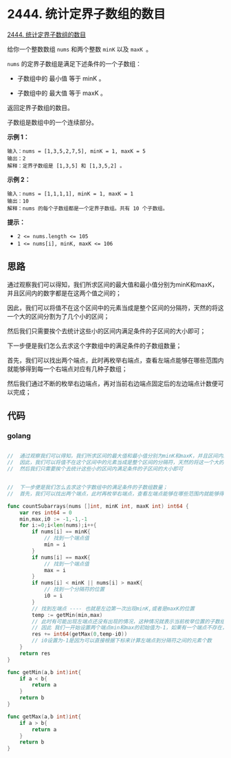# 2444. 统计定界子数组的数目
[2444. 统计定界子数组的数目](https://leetcode.cn/problems/count-subarrays-with-fixed-bounds/)



给你一个整数数组 `nums` 和两个整数 `minK` 以及 `maxK `。

`nums` 的定界子数组是满足下述条件的一个子数组：

+ 子数组中的 最小值 等于 minK 。

+ 子数组中的 最大值 等于 maxK 。

返回定界子数组的数目。

子数组是数组中的一个连续部分。

**示例 1：**

```
输入：nums = [1,3,5,2,7,5], minK = 1, maxK = 5
输出：2
解释：定界子数组是 [1,3,5] 和 [1,3,5,2] 。
```

**示例 2：**

```
输入：nums = [1,1,1,1], minK = 1, maxK = 1
输出：10
解释：nums 的每个子数组都是一个定界子数组。共有 10 个子数组。
```

**提示：**

+ `2 <= nums.length <= 105`
+ `1 <= nums[i], minK, maxK <= 106`



## 思路

通过观察我们可以得知，我们所求区间的最大值和最小值分别为minK和maxK，并且区间内的数字都是在这两个值之间的；

因此，我们可以将值不在这个区间中的元素当成是整个区间的分隔符，天然的将这一个大的区间分割为了几个小的区间；

然后我们只需要挨个去统计这些小的区间内满足条件的子区间的大小即可；

下一步便是我们怎么去求这个字数组中的满足条件的子数组数量；

首先，我们可以找出两个端点，此时再枚举右端点，查看左端点能够在哪些范围内就能够得到每一个右端点对应有几种子数组；

然后我们通过不断的枚举右边端点，再对当前右边端点固定后的左边端点计数便可以完成；



## 代码

### golang

```go

//  通过观察我们可以得知，我们所求区间的最大值和最小值分别为minK和maxK，并且区间内的数字都是在这两个值之间的；
//  因此，我们可以将值不在这个区间中的元素当成是整个区间的分隔符，天然的将这一个大的区间分割为了几个小的区间；
//  然后我们只需要挨个去统计这些小的区间内满足条件的子区间的大小即可


//  下一步便是我们怎么去求这个字数组中的满足条件的子数组数量；
//  首先，我们可以找出两个端点，此时再枚举右端点，查看左端点能够在哪些范围内就能够得到每一个右端点对应有几种子数组；

func countSubarrays(nums []int, minK int, maxK int) int64 {
    var res int64 = 0
    min,max,i0 := -1,-1,-1
    for i:=0;i<len(nums);i++{
        if nums[i] == minK{
            // 找到一个端点值
            min = i
        }
        if nums[i] == maxK{
            // 找到一个端点值
            max = i
        }
        if nums[i] < minK || nums[i] > maxK{
            // 找到一个分隔符的位置
            i0 = i
        }
        // 找到左端点 ---- 也就是左边第一次出现minK,或者是maxK的位置
        temp := getMin(min,max)
        // 此时有可能出现左端点还没有出现的情况，这种情况就表示当前枚举位置的子数组个数为0，
        // 因此 我们一开始设置两个端点min和max的初始值为-1，如果有一个端点不存在，那么返回值就是-1 < 0 我们就可以删除掉这一情况
        res += int64(getMax(0,temp-i0))
        // i0设置为-1是因为可以直接根据下标来计算左端点到分隔符之间的元素个数
    }
    return res
}

func getMin(a,b int)int{
    if a < b{
        return a
    }
    return b
}

func getMax(a,b int)int{
    if a > b{
        return a
    }
    return b
}
```







